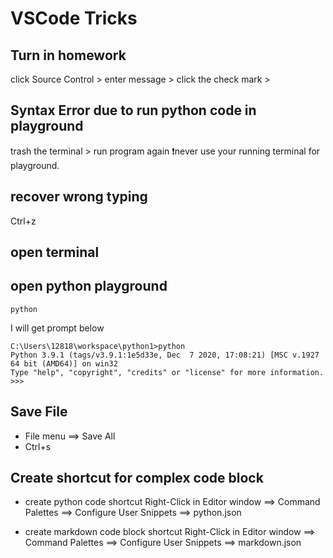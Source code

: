 # VSCode Tricks

[](myIcons.md)

## Turn in homework
click Source Control > enter message > click the check mark >
## Syntax Error due to run python code in playground
trash the terminal > run program again
❗️never use your running terminal for playground.

## recover wrong typing
Ctrl+z

## open terminal

## open python playground
```DOS
python
```
I will get prompt below
```
C:\Users\12818\workspace\python1>python
Python 3.9.1 (tags/v3.9.1:1e5d33e, Dec  7 2020, 17:08:21) [MSC v.1927 64 bit (AMD64)] on win32
Type "help", "copyright", "credits" or "license" for more information.
>>>
```

## Save File
* File menu ⟹ Save All
* Ctrl+s

## Create shortcut for complex code block
* create python code shortcut
Right-Click in Editor window ⟹ Command Palettes ⟹ Configure User Snippets ⟹ python.json

* create markdown code block shortcut
Right-Click in Editor window ⟹ Command Palettes ⟹ Configure User Snippets ⟹ markdown.json

